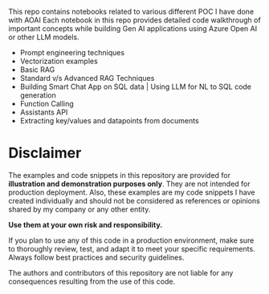 This repo contains notebooks related to various different POC I have done with AOAI
Each notebook in this repo provides detailed code walkthrough of important concepts while building Gen AI applications using Azure Open AI or other LLM models.

* Prompt engineering techniques
* Vectorization examples
* Basic RAG 
* Standard v/s Advanced RAG Techniques
* Building Smart Chat App on SQL data | Using LLM for NL to SQL code generation
* Function Calling
* Assistants API
* Extracting key/values and datapoints from documents


# Disclaimer

The examples and code snippets in this repository are provided for **illustration and demonstration purposes only**. They are not intended for production deployment.
Also, these examples are my code snippets I have created individually and should not be considered as references or opinions shared by my company or any other entity. 

**Use them at your own risk and responsibility.**

If you plan to use any of this code in a production environment, make sure to thoroughly review, test, and adapt it to meet your specific requirements. Always follow best practices and security guidelines.

The authors and contributors of this repository are not liable for any consequences resulting from the use of this code.


